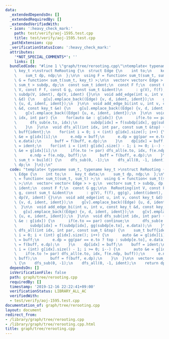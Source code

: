 ```yaml
---
data:
  _extendedDependsOn: []
  _extendedRequiredBy: []
  _extendedVerifiedWith:
  - icon: ':heavy_check_mark:'
    path: test/verify/aoj-1595.test.cpp
    title: test/verify/aoj-1595.test.cpp
  _pathExtension: cpp
  _verificationStatusIcon: ':heavy_check_mark:'
  attributes:
    '*NOT_SPECIAL_COMMENTS*': ''
    links: []
  bundledCode: "#line 1 \"graph/tree/rerooting.cpp\"\ntemplate< typename sum_t, typename\
    \ key_t >\nstruct ReRooting {\n  struct Edge {\n    int to;\n    key_t data;\n\
    \    sum_t dp, ndp;\n  };\n\n  using F = function< sum_t(sum_t, sum_t) >;\n  using\
    \ G = function< sum_t(sum_t, key_t) >;\n\n  vector< vector< Edge > > g;\n  vector<\
    \ sum_t > subdp, dp;\n  const sum_t ident;\n  const F f;\n  const G gg;\n\n  ReRooting(int\
    \ V, const F f, const G g, const sum_t &ident)\n      : g(V), f(f), gg(g), ident(ident),\
    \ subdp(V, ident), dp(V, ident) {}\n\n  void add_edge(int u, int v, const key_t\
    \ &d) {\n    g[u].emplace_back((Edge) {v, d, ident, ident});\n    g[v].emplace_back((Edge)\
    \ {u, d, ident, ident});\n  }\n\n  void add_edge_bi(int u, int v, const key_t\
    \ &d, const key_t &e) {\n    g[u].emplace_back((Edge) {v, d, ident, ident});\n\
    \    g[v].emplace_back((Edge) {u, e, ident, ident});\n  }\n\n  void dfs_sub(int\
    \ idx, int par) {\n    for(auto &e : g[idx]) {\n      if(e.to == par) continue;\n\
    \      dfs_sub(e.to, idx);\n      subdp[idx] = f(subdp[idx], gg(subdp[e.to], e.data));\n\
    \    }\n  }\n\n  void dfs_all(int idx, int par, const sum_t &top) {\n    sum_t\
    \ buff{ident};\n    for(int i = 0; i < (int) g[idx].size(); i++) {\n      auto\
    \ &e = g[idx][i];\n      e.ndp = buff;\n      e.dp = gg(par == e.to ? top : subdp[e.to],\
    \ e.data);\n      buff = f(buff, e.dp);\n    }\n    dp[idx] = buff;\n    buff\
    \ = ident;\n    for(int i = (int) g[idx].size() - 1; i >= 0; i--) {\n      auto\
    \ &e = g[idx][i];\n      if(e.to != par) dfs_all(e.to, idx, f(e.ndp, buff));\n\
    \      e.ndp = f(e.ndp, buff);\n      buff = f(buff, e.dp);\n    }\n  }\n\n  vector<\
    \ sum_t > build() {\n    dfs_sub(0, -1);\n    dfs_all(0, -1, ident);\n    return\
    \ dp;\n  }\n};\n"
  code: "template< typename sum_t, typename key_t >\nstruct ReRooting {\n  struct\
    \ Edge {\n    int to;\n    key_t data;\n    sum_t dp, ndp;\n  };\n\n  using F\
    \ = function< sum_t(sum_t, sum_t) >;\n  using G = function< sum_t(sum_t, key_t)\
    \ >;\n\n  vector< vector< Edge > > g;\n  vector< sum_t > subdp, dp;\n  const sum_t\
    \ ident;\n  const F f;\n  const G gg;\n\n  ReRooting(int V, const F f, const G\
    \ g, const sum_t &ident)\n      : g(V), f(f), gg(g), ident(ident), subdp(V, ident),\
    \ dp(V, ident) {}\n\n  void add_edge(int u, int v, const key_t &d) {\n    g[u].emplace_back((Edge)\
    \ {v, d, ident, ident});\n    g[v].emplace_back((Edge) {u, d, ident, ident});\n\
    \  }\n\n  void add_edge_bi(int u, int v, const key_t &d, const key_t &e) {\n \
    \   g[u].emplace_back((Edge) {v, d, ident, ident});\n    g[v].emplace_back((Edge)\
    \ {u, e, ident, ident});\n  }\n\n  void dfs_sub(int idx, int par) {\n    for(auto\
    \ &e : g[idx]) {\n      if(e.to == par) continue;\n      dfs_sub(e.to, idx);\n\
    \      subdp[idx] = f(subdp[idx], gg(subdp[e.to], e.data));\n    }\n  }\n\n  void\
    \ dfs_all(int idx, int par, const sum_t &top) {\n    sum_t buff{ident};\n    for(int\
    \ i = 0; i < (int) g[idx].size(); i++) {\n      auto &e = g[idx][i];\n      e.ndp\
    \ = buff;\n      e.dp = gg(par == e.to ? top : subdp[e.to], e.data);\n      buff\
    \ = f(buff, e.dp);\n    }\n    dp[idx] = buff;\n    buff = ident;\n    for(int\
    \ i = (int) g[idx].size() - 1; i >= 0; i--) {\n      auto &e = g[idx][i];\n  \
    \    if(e.to != par) dfs_all(e.to, idx, f(e.ndp, buff));\n      e.ndp = f(e.ndp,\
    \ buff);\n      buff = f(buff, e.dp);\n    }\n  }\n\n  vector< sum_t > build()\
    \ {\n    dfs_sub(0, -1);\n    dfs_all(0, -1, ident);\n    return dp;\n  }\n};\n"
  dependsOn: []
  isVerificationFile: false
  path: graph/tree/rerooting.cpp
  requiredBy: []
  timestamp: '2019-12-16 22:22:41+09:00'
  verificationStatus: LIBRARY_ALL_AC
  verifiedWith:
  - test/verify/aoj-1595.test.cpp
documentation_of: graph/tree/rerooting.cpp
layout: document
redirect_from:
- /library/graph/tree/rerooting.cpp
- /library/graph/tree/rerooting.cpp.html
title: graph/tree/rerooting.cpp
---
```

